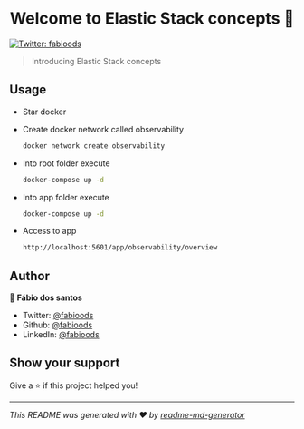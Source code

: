 <h1 align="center">Welcome to Elastic Stack concepts 👋</h1>
<p>
  <a href="https://twitter.com/fabioods" target="_blank">
    <img alt="Twitter: fabioods" src="https://img.shields.io/twitter/follow/fabioods.svg?style=social" />
  </a>
</p>

> Introducing Elastic Stack concepts

## Usage

- Star docker

- Create docker network called observability

  ```sh
  docker network create observability
  ```

- Into root folder execute

  ```sh
  docker-compose up -d
  ```

- Into app folder execute

  ```sh
  docker-compose up -d
  ```

- Access to app

  ```sh
  http://localhost:5601/app/observability/overview
  ```

## Author

👤 **Fábio dos santos**

- Twitter: [@fabioods](https://twitter.com/fabioods)
- Github: [@fabioods](https://github.com/fabioods)
- LinkedIn: [@fabioods](https://linkedin.com/in/fabioods)

## Show your support

Give a ⭐️ if this project helped you!

---

_This README was generated with ❤️ by [readme-md-generator](https://github.com/kefranabg/readme-md-generator)_
